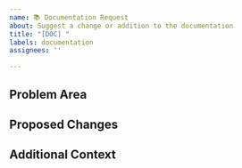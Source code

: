 ```yaml
---
name: 📚 Documentation Request
about: Suggest a change or addition to the documentation
title: "[DOC] "
labels: documentation
assignees: ''

---
```


## Problem Area
<!-- Specify which section of the documentation needs improvement. -->

## Proposed Changes
<!-- Detail the proposed change. Be as clear and specific as possible. -->

## Additional Context
<!-- Add any other context or screenshots to help understand the issue. -->